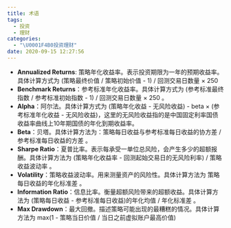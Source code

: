 ```yaml
---
title: 术语
tags:
  - 投资
  - 理财
categories:
  - "\U0001F4B0投资理财"
date: 2020-09-15 12:27:56
---
```


*   **Annualized Returns**: 策略年化收益率。表示投资期限为一年的预期收益率。具体计算方式为 (策略最终价值 / 策略初始价值 - 1) / 回测交易日数量 × 250
*   **Benchmark Returns**：参考标准年化收益率。具体计算方式为 (参考标准最终指数 / 参考标准初始指数 - 1) / 回测交易日数量 × 250 。
*   **Alpha**：阿尔法。具体计算方式为 (策略年化收益 - 无风险收益) - beta × (参考标准年化收益 - 无风险收益)，这里的无风险收益指的是中国固定利率国债收益率曲线上10年期国债的年化到期收益率。
*   **Beta**：贝塔。具体计算方法为：策略每日收益与参考标准每日收益的协方差 / 参考标准每日收益的方差 。
*   **Sharpe Ratio**：夏普比率。表示每承受一单位总风险，会产生多少的超额报酬。具体计算方法为 (策略年化收益率 - 回测起始交易日的无风险利率) / 策略收益波动率 。
*   **Volatility**：策略收益波动率。用来测量资产的风险性。具体计算方法为 策略每日收益的年化标准差 。
*   **Information Ratio**：信息比率。衡量超额风险带来的超额收益。具体计算方法为 (策略每日收益 - 参考标准每日收益)的年化均值 / 年化标准差 。
*   **Max Drawdown**：最大回撤。描述策略可能出现的最糟糕的情况。具体计算方法为 max(1 - 策略当日价值 / 当日之前虚拟账户最高价值)
